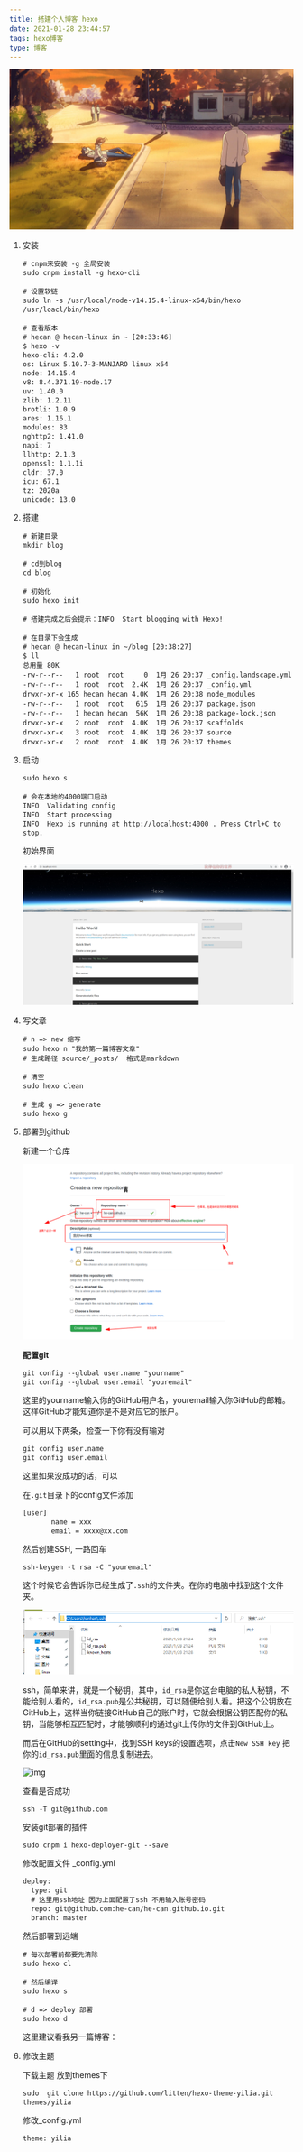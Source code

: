 ```yaml
---
title: 搭建个人博客 hexo
date: 2021-01-28 23:44:57
tags: hexo博客
type: 博客
---
```


<div class="moreShowDiv">
    <img class="moreShow" src="搭建个人博客-hexo/180.jpg"/>
</div>

<!-- more -->

1. 安装

   ```
   # cnpm来安装 -g 全局安装
   sudo cnpm install -g hexo-cli
   
   # 设置软链
   sudo ln -s /usr/local/node-v14.15.4-linux-x64/bin/hexo /usr/loacl/bin/hexo
   
   # 查看版本
   # hecan @ hecan-linux in ~ [20:33:46] 
   $ hexo -v
   hexo-cli: 4.2.0
   os: Linux 5.10.7-3-MANJARO linux x64
   node: 14.15.4
   v8: 8.4.371.19-node.17
   uv: 1.40.0
   zlib: 1.2.11
   brotli: 1.0.9
   ares: 1.16.1
   modules: 83
   nghttp2: 1.41.0
   napi: 7
   llhttp: 2.1.3
   openssl: 1.1.1i
   cldr: 37.0
   icu: 67.1
   tz: 2020a
   unicode: 13.0
   ```


2. 搭建

   ```
   # 新建目录
   mkdir blog
   
   # cd到blog
   cd blog
   
   # 初始化
   sudo hexo init
   
   # 搭建完成之后会提示：INFO  Start blogging with Hexo!
   
   # 在目录下会生成 
   # hecan @ hecan-linux in ~/blog [20:38:27] 
   $ ll 
   总用量 80K
   -rw-r--r--   1 root  root     0  1月 26 20:37 _config.landscape.yml
   -rw-r--r--   1 root  root  2.4K  1月 26 20:37 _config.yml
   drwxr-xr-x 165 hecan hecan 4.0K  1月 26 20:38 node_modules
   -rw-r--r--   1 root  root   615  1月 26 20:37 package.json
   -rw-r--r--   1 hecan hecan  56K  1月 26 20:38 package-lock.json
   drwxr-xr-x   2 root  root  4.0K  1月 26 20:37 scaffolds
   drwxr-xr-x   3 root  root  4.0K  1月 26 20:37 source
   drwxr-xr-x   2 root  root  4.0K  1月 26 20:37 themes
   ```

3. 启动

   ```
   sudo hexo s
   
   # 会在本地的4000端口启动
   INFO  Validating config
   INFO  Start processing
   INFO  Hexo is running at http://localhost:4000 . Press Ctrl+C to stop.
   ```

   初始界面

   ![](搭建个人博客-hexo/2021-01-26_20-45.png)

4. 写文章

   ```
   # n => new 缩写
   sudo hexo n "我的第一篇博客文章"
   # 生成路径 source/_posts/  格式是markdown
   
   # 清空
   sudo hexo clean
   
   # 生成 g => generate
   sudo hexo g
   ```

5. 部署到github

   新建一个仓库

   ![](搭建个人博客-hexo/2021-01-26_21-19.png)

   **配置git**

   ```
   git config --global user.name "yourname"
   git config --global user.email "youremail"
   ```

   这里的yourname输入你的GitHub用户名，youremail输入你GitHub的邮箱。这样GitHub才能知道你是不是对应它的账户。

   可以用以下两条，检查一下你有没有输对

   ```
   git config user.name
   git config user.email
   ```

   这里如果没成功的话，可以

   在`.git`目录下的config文件添加

   ```
   [user]
          name = xxx
          email = xxxx@xx.com
   ```

   然后创建SSH, 一路回车

   ```
   ssh-keygen -t rsa -C "youremail"
   ```

   这个时候它会告诉你已经生成了`.ssh`的文件夹。在你的电脑中找到这个文件夹。

   ![image-20210128213213549](搭建个人博客-hexo/image-20210128213213549.png)

   ssh，简单来讲，就是一个秘钥，其中，`id_rsa`是你这台电脑的私人秘钥，不能给别人看的，`id_rsa.pub`是公共秘钥，可以随便给别人看。把这个公钥放在GitHub上，这样当你链接GitHub自己的账户时，它就会根据公钥匹配你的私钥，当能够相互匹配时，才能够顺利的通过git上传你的文件到GitHub上。

   而后在GitHub的setting中，找到SSH keys的设置选项，点击`New SSH key`
   把你的`id_rsa.pub`里面的信息复制进去。

   ![img](http://ww1.sinaimg.cn/large/d40b6c29gy1fvrkstdifaj210s0gfjrz.jpg)

   查看是否成功

   ```
   ssh -T git@github.com
   ```

   安装git部署的插件

   ```
   sudo cnpm i hexo-deployer-git --save
   ```

    修改配置文件 _config.yml

   ```
   deploy:
     type: git
     # 这里用ssh地址 因为上面配置了ssh 不用输入账号密码
     repo: git@github.com:he-can/he-can.github.io.git
     branch: master
   ```

   然后部署到远端

   ```
   # 每次部署前都要先清除
   sudo hexo cl
   
   # 然后编译
   sudo hexo s
   
   # d => deploy 部署
   sudo hexo d
   ```

   这里建议看我另一篇博客：

6. 修改主题

   下载主题 放到themes下

   ```
   sudo  git clone https://github.com/litten/hexo-theme-yilia.git themes/yilia
   ```

   修改_config.yml

   ```
   theme: yilia
   ```